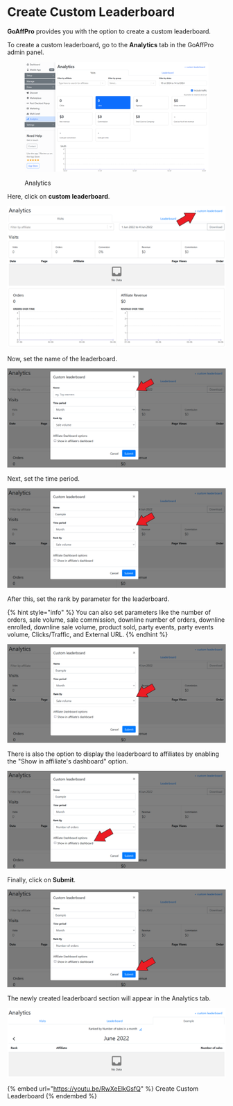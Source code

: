 # Create Custom Leaderboard

**GoAffPro** provides you with the option to create a custom leaderboard.

To create a custom leaderboard, go to the **Analytics** tab in the GoAffPro admin panel.

<figure><img src="../../.gitbook/assets/image (67).png" alt=""><figcaption><p>Analytics</p></figcaption></figure>

Here, click on **custom leaderboard**.

![Click on custom leaderboard](<../../.gitbook/assets/Screenshot 2022-06-04 044006.png>)

Now, set the name of the leaderboard.

![](<../../.gitbook/assets/Screenshot 2022-06-04 044155.png>)

Next, set the time period.&#x20;

![Set the time period](<../../.gitbook/assets/Screenshot 2022-06-04 044342.png>)

After this, set the rank by parameter for the leaderboard.&#x20;

{% hint style="info" %}
You can also set parameters like the number of orders, sale volume, sale commission, downline number of orders, downline enrolled, downline sale volume, product sold, party events, party events volume, Clicks/Traffic, and External URL.
{% endhint %}

![Set the rank by parameter](<../../.gitbook/assets/Screenshot 2022-06-04 044448.png>)

There is also the option to display the leaderboard to affiliates by enabling the "Show in affiliate's dashboard" option.

![Enable the "Show in affiliate's dashboard" option](<../../.gitbook/assets/Screenshot 2022-06-04 044554 (1).png>)

Finally, click on **Submit**.

![Click on Submit](<../../.gitbook/assets/Screenshot 2022-06-04 044554.png>)

The newly created leaderboard section will appear in the Analytics tab.

![](<../../.gitbook/assets/image (3014).png>)

{% embed url="https://youtu.be/RwXeElkGsfQ" %}
Create Custom Leaderboard
{% endembed %}
